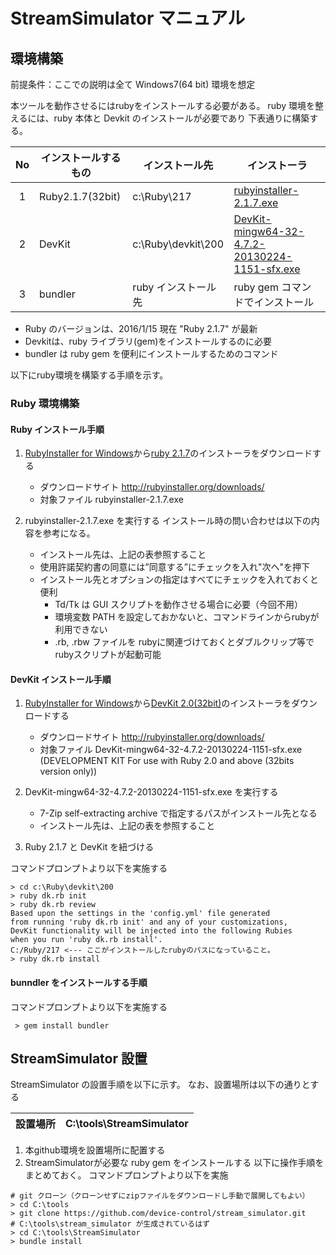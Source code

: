 StreamSimulator マニュアル
===============================

環境構築
-------------------------------
前提条件：ここでの説明は全て Windows7(64 bit) 環境を想定

本ツールを動作させるにはrubyをインストールする必要がある。
ruby 環境を整えるには、ruby 本体と Devkit のインストールが必要であり
下表通りに構築する。

|No|インストールするもの|インストール先|インストーラ|
|:---:| --------------- | --------------- | --------------- |
| 1 | Ruby2.1.7(32bit) | c:\Ruby\217 | [rubyinstaller-2.1.7.exe](http://dl.bintray.com/oneclick/rubyinstaller/rubyinstaller-2.1.7.exe) |
| 2 | DevKit | c:\Ruby\devkit\200 | [DevKit-mingw64-32-4.7.2-20130224-1151-sfx.exe](http://dl.bintray.com/oneclick/rubyinstaller/DevKit-mingw64-32-4.7.2-20130224-1151-sfx.exe) |
| 3 | bundler | ruby インストール先 | ruby gem コマンドでインストール |
* Ruby のバージョンは、2016/1/15 現在 "Ruby 2.1.7" が最新 
* Devkitは、ruby ライブラリ(gem)をインストールするのに必要
* bundler は ruby gem を便利にインストールするためのコマンド

以下にruby環境を構築する手順を示す。

### Ruby 環境構築

#### Ruby インストール手順
1. [RubyInstaller for Windows](http://rubyinstaller.org/)から[ruby 2.1.7](http://dl.bintray.com/oneclick/rubyinstaller/rubyinstaller-2.1.7.exe)のインストーラをダウンロードする
   * ダウンロードサイト
   http://rubyinstaller.org/downloads/
   * 対象ファイル
   rubyinstaller-2.1.7.exe
   
2. rubyinstaller-2.1.7.exe を実行する
インストール時の問い合わせは以下の内容を参考になる。
    * インストール先は、上記の表参照すること
    * 使用許諾契約書の同意には”同意する”にチェックを入れ"次へ"を押下
    * インストール先とオプションの指定はすべてにチェックを入れておくと便利
      * Td/Tk は GUI スクリプトを動作させる場合に必要（今回不用）
      * 環境変数 PATH を設定しておかないと、コマンドラインからrubyが利用できない
      * .rb, .rbw ファイルを rubyに関連づけておくとダブルクリップ等でrubyスクリプトが起動可能

#### DevKit インストール手順
1. [RubyInstaller for Windows](http://rubyinstaller.org/)から[DevKit 2.0(32bit)](http://dl.bintray.com/oneclick/rubyinstaller/DevKit-mingw64-32-4.7.2-20130224-1151-sfx.exe)のインストーラをダウンロードする
   * ダウンロードサイト
   http://rubyinstaller.org/downloads/
   * 対象ファイル
   DevKit-mingw64-32-4.7.2-20130224-1151-sfx.exe
   (DEVELOPMENT KIT For use with Ruby 2.0 and above (32bits version only))
   
2. DevKit-mingw64-32-4.7.2-20130224-1151-sfx.exe を実行する
   * 7-Zip self-extracting archive で指定するパスがインストール先となる
   * インストール先は、上記の表を参照すること
   
3. Ruby 2.1.7 と DevKit を紐づける
  
  コマンドプロンプトより以下を実施する
  ```DOS .bat(dos)
  > cd c:\Ruby\devkit\200
  > ruby dk.rb init
  > ruby dk.rb review
  Based upon the settings in the 'config.yml' file generated
  from running 'ruby dk.rb init' and any of your customizations,
  DevKit functionality will be injected into the following Rubies
  when you run 'ruby dk.rb install'.
  C:/Ruby/217 <--- ここがインストールしたrubyのパスになっていること。
  > ruby dk.rb install
  ```

#### bunndler をインストールする手順
コマンドプロンプトより以下を実施する
```DOS .bat(dos)
 > gem install bundler
```

StreamSimulator 設置
-------------------------------

StreamSimulator の設置手順を以下に示す。
なお、設置場所は以下の通りとする

|設置場所|C:\tools\StreamSimulator|
|:----:|:----|

1. 本github環境を設置場所に配置する
2. StreamSimulatorが必要な ruby gem をインストールする
以下に操作手順をまとめておく。
コマンドプロンプトより以下を実施

```DOS .bat(dos)
# git クローン（クローンせずにzipファイルをダウンロードし手動で展開してもよい）
> cd C:\tools
> git clone https://github.com/device-control/stream_simulator.git
# C:\tools\stream_simulator が生成されているはず 
> cd C:\tools\StreamSimulator
> bundle install 
```


